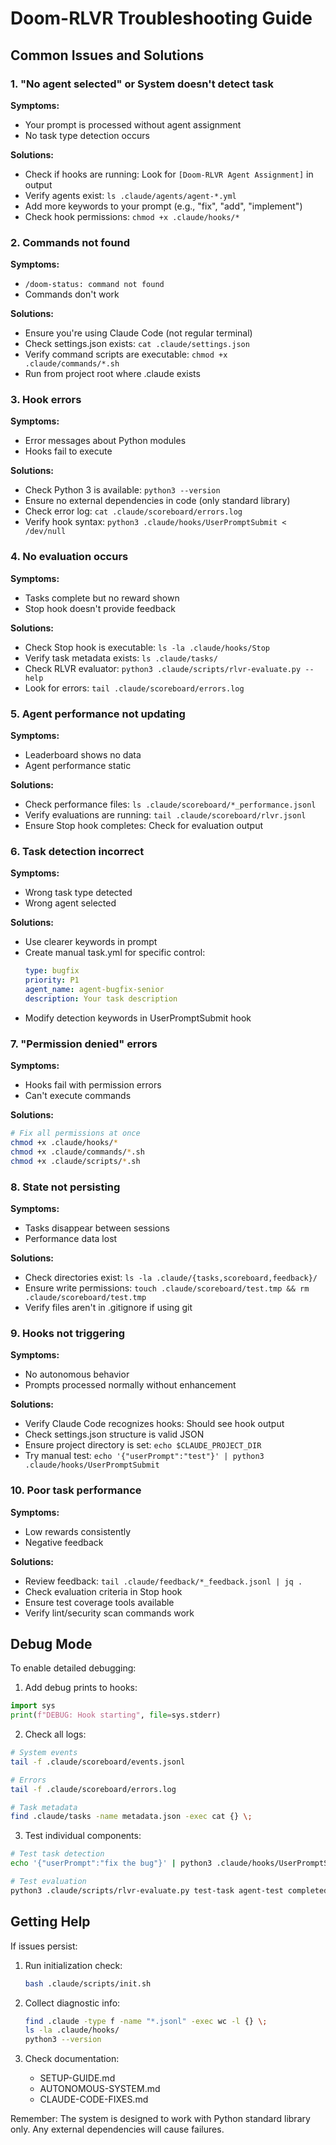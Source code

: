 # Doom-RLVR Troubleshooting Guide

## Common Issues and Solutions

### 1. "No agent selected" or System doesn't detect task

**Symptoms:**
- Your prompt is processed without agent assignment
- No task type detection occurs

**Solutions:**
- Check if hooks are running: Look for `[Doom-RLVR Agent Assignment]` in output
- Verify agents exist: `ls .claude/agents/agent-*.yml`
- Add more keywords to your prompt (e.g., "fix", "add", "implement")
- Check hook permissions: `chmod +x .claude/hooks/*`

### 2. Commands not found

**Symptoms:**
- `/doom-status: command not found`
- Commands don't work

**Solutions:**
- Ensure you're using Claude Code (not regular terminal)
- Check settings.json exists: `cat .claude/settings.json`
- Verify command scripts are executable: `chmod +x .claude/commands/*.sh`
- Run from project root where .claude exists

### 3. Hook errors

**Symptoms:**
- Error messages about Python modules
- Hooks fail to execute

**Solutions:**
- Check Python 3 is available: `python3 --version`
- Ensure no external dependencies in code (only standard library)
- Check error log: `cat .claude/scoreboard/errors.log`
- Verify hook syntax: `python3 .claude/hooks/UserPromptSubmit < /dev/null`

### 4. No evaluation occurs

**Symptoms:**
- Tasks complete but no reward shown
- Stop hook doesn't provide feedback

**Solutions:**
- Check Stop hook is executable: `ls -la .claude/hooks/Stop`
- Verify task metadata exists: `ls .claude/tasks/`
- Check RLVR evaluator: `python3 .claude/scripts/rlvr-evaluate.py --help`
- Look for errors: `tail .claude/scoreboard/errors.log`

### 5. Agent performance not updating

**Symptoms:**
- Leaderboard shows no data
- Agent performance static

**Solutions:**
- Check performance files: `ls .claude/scoreboard/*_performance.jsonl`
- Verify evaluations are running: `tail .claude/scoreboard/rlvr.jsonl`
- Ensure Stop hook completes: Check for evaluation output

### 6. Task detection incorrect

**Symptoms:**
- Wrong task type detected
- Wrong agent selected

**Solutions:**
- Use clearer keywords in prompt
- Create manual task.yml for specific control:
  ```yaml
  type: bugfix
  priority: P1
  agent_name: agent-bugfix-senior
  description: Your task description
  ```
- Modify detection keywords in UserPromptSubmit hook

### 7. "Permission denied" errors

**Symptoms:**
- Hooks fail with permission errors
- Can't execute commands

**Solutions:**
```bash
# Fix all permissions at once
chmod +x .claude/hooks/*
chmod +x .claude/commands/*.sh
chmod +x .claude/scripts/*.sh
```

### 8. State not persisting

**Symptoms:**
- Tasks disappear between sessions
- Performance data lost

**Solutions:**
- Check directories exist: `ls -la .claude/{tasks,scoreboard,feedback}/`
- Ensure write permissions: `touch .claude/scoreboard/test.tmp && rm .claude/scoreboard/test.tmp`
- Verify files aren't in .gitignore if using git

### 9. Hooks not triggering

**Symptoms:**
- No autonomous behavior
- Prompts processed normally without enhancement

**Solutions:**
- Verify Claude Code recognizes hooks: Should see hook output
- Check settings.json structure is valid JSON
- Ensure project directory is set: `echo $CLAUDE_PROJECT_DIR`
- Try manual test: `echo '{"userPrompt":"test"}' | python3 .claude/hooks/UserPromptSubmit`

### 10. Poor task performance

**Symptoms:**
- Low rewards consistently
- Negative feedback

**Solutions:**
- Review feedback: `tail .claude/feedback/*_feedback.jsonl | jq .`
- Check evaluation criteria in Stop hook
- Ensure test coverage tools available
- Verify lint/security scan commands work

## Debug Mode

To enable detailed debugging:

1. Add debug prints to hooks:
```python
import sys
print(f"DEBUG: Hook starting", file=sys.stderr)
```

2. Check all logs:
```bash
# System events
tail -f .claude/scoreboard/events.jsonl

# Errors
tail -f .claude/scoreboard/errors.log

# Task metadata
find .claude/tasks -name metadata.json -exec cat {} \;
```

3. Test individual components:
```bash
# Test task detection
echo '{"userPrompt":"fix the bug"}' | python3 .claude/hooks/UserPromptSubmit

# Test evaluation
python3 .claude/scripts/rlvr-evaluate.py test-task agent-test completed
```

## Getting Help

If issues persist:

1. Run initialization check:
   ```bash
   bash .claude/scripts/init.sh
   ```

2. Collect diagnostic info:
   ```bash
   find .claude -type f -name "*.jsonl" -exec wc -l {} \;
   ls -la .claude/hooks/
   python3 --version
   ```

3. Check documentation:
   - SETUP-GUIDE.md
   - AUTONOMOUS-SYSTEM.md
   - CLAUDE-CODE-FIXES.md

Remember: The system is designed to work with Python standard library only. Any external dependencies will cause failures.